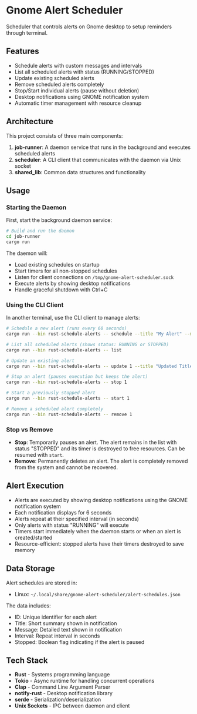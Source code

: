 # Gnome Alert Scheduler

Scheduler that controls alerts on Gnome desktop to setup reminders through terminal.

## Features

- Schedule alerts with custom messages and intervals
- List all scheduled alerts with status (RUNNING/STOPPED)
- Update existing scheduled alerts
- Remove scheduled alerts completely
- Stop/Start individual alerts (pause without deletion)
- Desktop notifications using GNOME notification system
- Automatic timer management with resource cleanup

## Architecture

This project consists of three main components:

1. **job-runner**: A daemon service that runs in the background and executes scheduled alerts
2. **scheduler**: A CLI client that communicates with the daemon via Unix socket
3. **shared_lib**: Common data structures and functionality

## Usage

### Starting the Daemon

First, start the background daemon service:

```bash
# Build and run the daemon
cd job-runner
cargo run
```

The daemon will:

- Load existing schedules on startup
- Start timers for all non-stopped schedules
- Listen for client connections on `/tmp/gnome-alert-scheduler.sock`
- Execute alerts by showing desktop notifications
- Handle graceful shutdown with Ctrl+C

### Using the CLI Client

In another terminal, use the CLI client to manage alerts:

```bash
# Schedule a new alert (runs every 60 seconds)
cargo run --bin rust-schedule-alerts -- schedule --title "My Alert" --message "This is a test alert" --interval 60

# List all scheduled alerts (shows status: RUNNING or STOPPED)
cargo run --bin rust-schedule-alerts -- list

# Update an existing alert
cargo run --bin rust-schedule-alerts -- update 1 --title "Updated Title" --message "Updated message" --interval 120

# Stop an alert (pauses execution but keeps the alert)
cargo run --bin rust-schedule-alerts -- stop 1

# Start a previously stopped alert
cargo run --bin rust-schedule-alerts -- start 1

# Remove a scheduled alert completely
cargo run --bin rust-schedule-alerts -- remove 1
```

### Stop vs Remove

- **Stop**: Temporarily pauses an alert. The alert remains in the list with status "STOPPED" and its timer is destroyed to free resources. Can be resumed with `start`.
- **Remove**: Permanently deletes an alert. The alert is completely removed from the system and cannot be recovered.

## Alert Execution

- Alerts are executed by showing desktop notifications using the GNOME notification system
- Each notification displays for 6 seconds
- Alerts repeat at their specified interval (in seconds)
- Only alerts with status "RUNNING" will execute
- Timers start immediately when the daemon starts or when an alert is created/started
- Resource-efficient: stopped alerts have their timers destroyed to save memory

## Data Storage

Alert schedules are stored in:

- Linux: `~/.local/share/gnome-alert-scheduler/alert-schedules.json`

The data includes:

- ID: Unique identifier for each alert
- Title: Short summary shown in notification
- Message: Detailed text shown in notification
- Interval: Repeat interval in seconds
- Stopped: Boolean flag indicating if the alert is paused

## Tech Stack

- **Rust** - Systems programming language
- **Tokio** - Async runtime for handling concurrent operations
- **Clap** - Command Line Argument Parser
- **notify-rust** - Desktop notification library
- **serde** - Serialization/deserialization
- **Unix Sockets** - IPC between daemon and client
